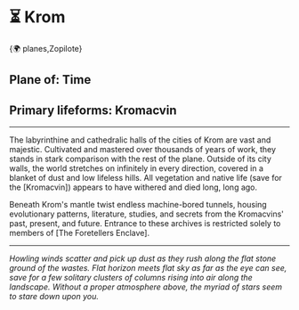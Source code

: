 # ⏳ Krom

{🌍 planes,Zopilote}

## **Plane of:** Time
## **Primary lifeforms:** Kromacvin

---

The labyrinthine and cathedralic halls of the cities of Krom are vast and majestic. Cultivated and mastered over thousands of years of work, they stands in stark comparison with the rest of the plane. Outside of its city walls, the world stretches on infinitely in every direction, covered in a blanket of dust and low lifeless hills. All vegetation and native life (save for the [Kromacvin]) appears to have withered and died long, long ago.

Beneath Krom's mantle twist endless machine-bored tunnels, housing evolutionary patterns, literature, studies, and secrets from the Kromacvins' past, present, and future. Entrance to these archives is restricted solely to members of [The Foretellers Enclave].

---

*Howling winds scatter and pick up dust as they rush along the flat stone ground of the wastes. Flat horizon meets flat sky as far as the eye can see, save for a few solitary clusters of columns rising into air along the landscape. Without a proper atmosphere above, the myriad of stars seem to stare down upon you.*
